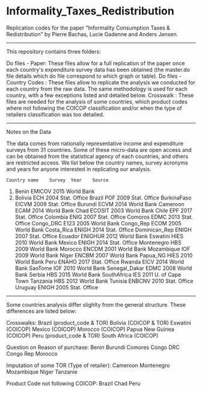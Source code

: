 # Informality_Taxes_Redistribution
Replication codes for the paper "Informality Consumption Taxes &amp; Redistribution"
by Pierre Bachas, Lucie Gadenne and Anders Jensen. 

-----------------------------------------------------------------------------------------------------
This repository contains three folders:

Do files - Paper: These files allow for a full replication of the paper once each country's expenditure survey data has been obtained (the master.do file details which do file correspond to which graph or table).
Do files - Country Codes : These files allow to replicate the analysis we conducted for each country from the raw data. The same methodology is used for each country, with a few exceptions listed and detailed below.
Crosswalk : These files are needed for the analysis of some countries, which product codes where not following the COICOP classification and/or when the type of retailers classification was too detailed.

-----------------------------------------------------------------------------------------------------
Notes on the Data

The data comes from nationally representative income and expenditure surveys from 31 countries. 
Some of these micro-data are open access and can be obtained from the statistical agency of each countries, and others are restricted access. We list below the country names, survey acronyms and years for anyone interested in replicating our analysis. 

    Country name	Survey	Year	Source
1)  Benin	        EMICOV	2015	World Bank
2)  Bolivia	      ECH	    2004	Stat. Office
Brazil	      POF	    2009	Stat. Office
BurkinaFaso	  EICVM	  2009	Stat. Office
Burundi	      ECVM	  2014	World Bank
Cameroon	    ECAM	  2014	World Bank
Chad	        ECOSIT	2003	World Bank
Chile	        EPF	    2017	Stat. Office
Colombia	    ENIG	  2007	Stat. Office
Comoros	      EDMC	  2013	Stat. Office
Congo_DRC	    E123	  2005	World Bank
Congo_Rep	    ECOM	  2005	World Bank
Costa_Rica	  ENIGH	  2014	Stat. Office
Dominican_Rep	ENIGH	  2007	Stat. Office
Ecuador	      ENIGHUR	2012	World Bank
Eswatini	    HIES	  2010	World Bank
Mexico	      ENIGH	  2014	Stat. Office
Montenegro	  HBS	    2009	World Bank
Morocco	      ENCDM	  2001	World Bank
Mozambique	  IOF	    2009	World Bank
Niger	        ENCBM	  2007	World Bank
Papua_NG	    HIES	  2010	World Bank
Peru	        ENAHO	  2017	Stat. Office
Rwanda	      EICV	  2014	World Bank
SaoTome	      IOF	    2010	World Bank
Senegal_Dakar	EDMC	  2008	World Bank
Serbia	      HBS	    2015	World Bank
SouthAfrica	  IES	    2011	U. of Cape Town
Tanzania	    HBS	    2012	World Bank
Tunisia	      ENBCNV	2010	Stat. Office
Uruguay	      ENIGH	  2005	Stat. Office

-----------------------------------------------------------------------------------------------------
Some countries analysis differ slighlty from the general structure. These differences are listed below:

Crosswalks:
Brazil (product_code & TOR)
Bolivia (COICOP & TOR)
Eswatini (COICOP)
Mexico (COICOP)
Morocco (COICOP)
Papua New Guinea (COICOP)
Peru (product_code & TOR)
South Africa (COICOP)

Question on Reason of purchase:
Benin
Burundi
Comores
Congo DRC
Congo Rep
Morocco

Imputation of some TOR (Type of retailer):
Cameroon
Montenegro
Mozambique
Niger
Tanzanie

Product Code not following COICOP:
Brazil
Chad
Peru
